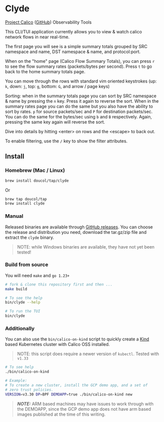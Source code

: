 # Clyde

[Project Calico](https://projectcalico.org)
([GitHub](https://github.com/projectcalico/calico)) Observability Tools

This CLI/TUI application currently allows you to view & watch calico network
flows in near real-time.

The first page you will see is a simple summary totals grouped by SRC namespace
and name, DST namespace & name, and protocol:port.

When on the "home" page (Calico Flow Summary Totals), you can press `r` to
see the flow summary rates (packets/bytes per second). Press `t` to go back
to the home summary totals page.

You can move through the rows with standard vim oriented keystrokes
(up: `k`, down: `j`, top: `g`, bottom: `G`, and arrow / page keys)

Sorting: when in the summary totals page you can sort by SRC namespace & name by
pressing the `n` key. Press it again to reverse the sort. When in the summary
rates page you can do the same but you also have the ability to sort by rates.
`p` for source packets/sec and `P` for destination packets/sec. You can do the same
for the bytes/sec using `b` and `B` respectively. Again, pressing the same key
again will reverse the sort.

Dive into details by hitting \<enter\> on rows and the \<escape\> to back out.

To enable filtering, use the `/` key to show the filter attributes.

## Install

### Homebrew (Mac / Linux)

```bash
brew install doucol/tap/clyde
```

Or

```bash
brew tap doucol/tap
brew install clyde
```

### Manual

Released binaries are available through [GitHub releases](https://github.com/doucol/clyde/releases).
You can choose the release and distribution you need, download the tar.gz/zip file
and extract the `clyde` binary.

> NOTE: while Windows binaries are available, they have not yet been tested!

### Build from source

You will need `make` and `go 1.23+`

```bash
# fork & clone this repository first and then ...
make build

# To see the help
bin/clyde --help

# To run the TUI
bin/clyde
```

### Additionally

You can also use the `bin/calico-on-kind` script to quickly create a
[Kind](https://kind.sigs.k8s.io/) based Kubernetes cluster with Calico OSS installed.

> NOTE: this script does require a newer version of `kubectl`. Tested with `v1.33`

```bash
# To see help
./bin/calico-on-kind

# Example:
# To create a new cluster, install the GCP demo app, and a set of
# zero trust policies.
VERSION=v3.30 DP=BPF DEMOAPP=true ./bin/calico-on-kind new
```

> **_NOTE:_** ARM based machines may have issues to work through with the DEMOAPP,
> since the GCP demo app does not have arm based images published at the time of
> this writing.

